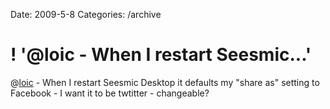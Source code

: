 Date: 2009-5-8
Categories: /archive

# ! '@loic - When I restart Seesmic...'

@<a href="http://twitter.com/loic">loic</a> - When I restart Seesmic Desktop it defaults my "share as" setting to Facebook -  I want it to be twtitter - changeable?
